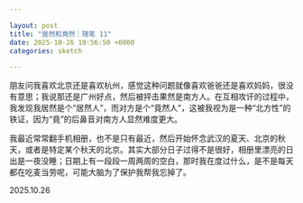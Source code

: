 ```yaml
---

layout: post
title: "居然和竟然｜随笔 11"
date: 2025-10-26 19:56:50 +0800
categories: sketch

---
```


朋友问我喜欢北京还是喜欢杭州，感觉这种问题就像喜欢爸爸还是喜欢妈妈，很没有意思；我说那还是广州好点，然后被抨击果然是南方人。在互相攻讦的过程中，我发现我居然是个“居然人”，而对方是个“竟然人”，这被我视为是一种“北方性”的铁证，因为“竟”的后鼻音对南方人显然难度更大。

我最近常常翻手机相册，也不是只有最近，然后开始怀念武汉的夏天、北京的秋天，或者是特定某个秋天的北京。其实大部分日子过得不是很好，相册里漂亮的日出是一夜没睡；日期上有一段段一周两周的空白，那时我在度过什么，是不是每天都在吃麦当劳呢，可能大脑为了保护我帮我忘掉了。

2025.10.26
